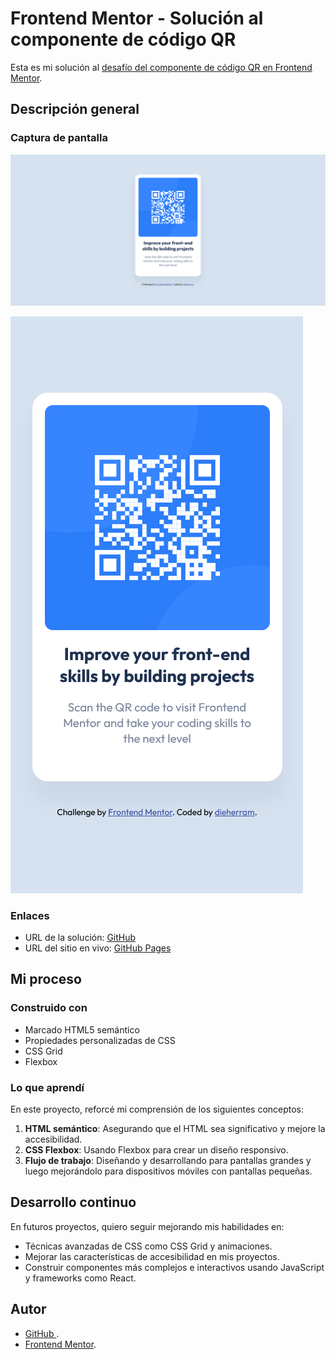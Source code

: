 # Frontend Mentor - Solución al componente de código QR

Esta es mi solución al [desafío del componente de código QR en Frontend Mentor](https://www.frontendmentor.io/challenges/qr-code-component-iux_sIO_H).

## Descripción general

### Captura de pantalla

![Escritorio](./screenshot-desktop-improved.png)

![Móvil](./screenshot-mobile-improved.png)

### Enlaces

- URL de la solución: [GitHub](https://github.com/dieherram/fem-learning-path-01-qr-code-component)
- URL del sitio en vivo: [GitHub Pages](https://dieherram.github.io/fem-learning-path-01-qr-code-component/)

## Mi proceso

### Construido con

- Marcado HTML5 semántico
- Propiedades personalizadas de CSS
- CSS Grid
- Flexbox

### Lo que aprendí

En este proyecto, reforcé mi comprensión de los siguientes conceptos:

1. **HTML semántico**: Asegurando que el HTML sea significativo y mejore la accesibilidad.
2. **CSS Flexbox**: Usando Flexbox para crear un diseño responsivo.
3. **Flujo de trabajo**: Diseñando y desarrollando para pantallas grandes y luego mejorándolo para dispositivos móviles con pantallas pequeñas.

## Desarrollo continuo

En futuros proyectos, quiero seguir mejorando mis habilidades en:

- Técnicas avanzadas de CSS como CSS Grid y animaciones.
- Mejorar las características de accesibilidad en mis proyectos.
- Construir componentes más complejos e interactivos usando JavaScript y frameworks como React.

## Autor
- [GitHub ](https://github.com/dieherram).
- [Frontend Mentor](https://www.frontendmentor.io/profile/dieherram).
